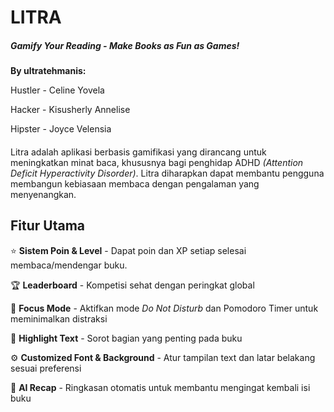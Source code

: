 # LITRA
##### Gamify Your Reading - Make Books as Fun as Games!
**By ultratehmanis:**

Hustler - Celine Yovela

Hacker - Kisusherly Annelise

Hipster - Joyce Velensia

####
Litra adalah aplikasi berbasis gamifikasi yang dirancang untuk meningkatkan minat baca, khususnya bagi penghidap ADHD _(Attention Deficit Hyperactivity Disorder)_. Litra diharapkan dapat membantu pengguna membangun kebiasaan membaca dengan pengalaman yang menyenangkan.

## Fitur Utama
⭐ **Sistem Poin & Level** - Dapat poin dan XP setiap selesai membaca/mendengar buku.

🏆 **Leaderboard** - Kompetisi sehat dengan peringkat global

🎯 **Focus Mode** - Aktifkan mode _Do Not Disturb_ dan Pomodoro Timer untuk meminimalkan distraksi

📌 **Highlight Text** - Sorot bagian yang penting pada buku

⚙️ **Customized Font & Background** - Atur tampilan text dan latar belakang sesuai preferensi

📝 **AI Recap** - Ringkasan otomatis untuk membantu mengingat kembali isi buku




